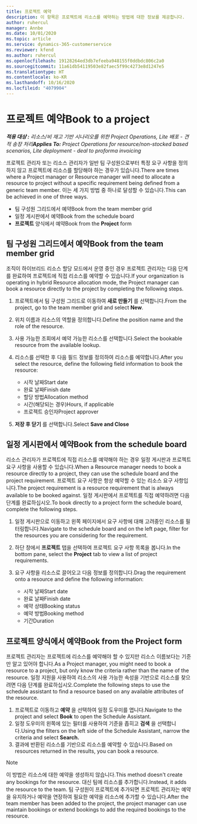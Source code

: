 ```yaml
---
title: 프로젝트 예약
description: 이 항목은 프로젝트에 리소스를 예약하는 방법에 대한 정보를 제공합니다.
author: ruhercul
manager: Annbe
ms.date: 10/01/2020
ms.topic: article
ms.service: dynamics-365-customerservice
ms.reviewer: kfend
ms.author: ruhercul
ms.openlocfilehash: 19128264ed3db7efeeba948155f0ddbdc806c2a0
ms.sourcegitcommit: 11a61db54119503e82faec5f99c4273e8d1247e5
ms.translationtype: HT
ms.contentlocale: ko-KR
ms.lasthandoff: 10/16/2020
ms.locfileid: "4079904"
---
```

# <a name="book-to-a-project"></a><span data-ttu-id="a0600-103">프로젝트 예약</span><span class="sxs-lookup"><span data-stu-id="a0600-103">Book to a project</span></span>

<span data-ttu-id="a0600-104">_**적용 대상 :** 리소스/비 재고 기반 시나리오를 위한 Project Operations, Lite 배포 - 견적 송장 처리_</span><span class="sxs-lookup"><span data-stu-id="a0600-104">_**Applies To:** Project Operations for resource/non-stocked based scenarios, Lite deployment - deal to proforma invoicing_</span></span>

<span data-ttu-id="a0600-105">프로젝트 관리자 또는 리소스 관리자가 일반 팀 구성원으로부터 특정 요구 사항을 정의하지 않고 프로젝트에 리소스를 할당해야 하는 경우가 있습니다.</span><span class="sxs-lookup"><span data-stu-id="a0600-105">There are times where a Project manager or Resource manager will need to allocate a resource to project without a specific requirement being defined from a generic team member.</span></span> <span data-ttu-id="a0600-106">이는 세 가지 방법 중 하나로 달성할 수 있습니다.</span><span class="sxs-lookup"><span data-stu-id="a0600-106">This can be achieved in one of three ways.</span></span>

- <span data-ttu-id="a0600-107">팀 구성원 그리드에서 예약</span><span class="sxs-lookup"><span data-stu-id="a0600-107">Book from the team member grid</span></span>
- <span data-ttu-id="a0600-108">일정 게시판에서 예약</span><span class="sxs-lookup"><span data-stu-id="a0600-108">Book from the schedule board</span></span>
- <span data-ttu-id="a0600-109">**프로젝트** 양식에서 예약</span><span class="sxs-lookup"><span data-stu-id="a0600-109">Book from the **Project** form</span></span>

## <a name="book-from-the-team-member-grid"></a><span data-ttu-id="a0600-110">팀 구성원 그리드에서 예약</span><span class="sxs-lookup"><span data-stu-id="a0600-110">Book from the team member grid</span></span>

<span data-ttu-id="a0600-111">조직이 하이브리드 리소스 할당 모드에서 운영 중인 경우 프로젝트 관리자는 다음 단계를 완료하여 프로젝트에 직접 리소스를 예약할 수 있습니다.</span><span class="sxs-lookup"><span data-stu-id="a0600-111">If your organization is operating in hybrid Resource allocation mode, the Project manager can book a resource directly to the project by completing the following steps.</span></span>

1. <span data-ttu-id="a0600-112">프로젝트에서 팀 구성원 그리드로 이동하여 **새로 만들기** 를 선택합니다.</span><span class="sxs-lookup"><span data-stu-id="a0600-112">From the project, go to the team member grid and select **New**.</span></span>
2. <span data-ttu-id="a0600-113">위치 이름과 리소스의 역할을 정의합니다.</span><span class="sxs-lookup"><span data-stu-id="a0600-113">Define the position name and the role of the resource.</span></span>
3. <span data-ttu-id="a0600-114">사용 가능한 조회에서 예약 가능한 리소스를 선택합니다.</span><span class="sxs-lookup"><span data-stu-id="a0600-114">Select the bookable resource from the available lookup.</span></span>
4. <span data-ttu-id="a0600-115">리소스를 선택한 후 다음 필드 정보를 정의하여 리소스를 예약합니다.</span><span class="sxs-lookup"><span data-stu-id="a0600-115">After you select the resource, define the following field information to book the resource:</span></span>

    - <span data-ttu-id="a0600-116">시작 날짜</span><span class="sxs-lookup"><span data-stu-id="a0600-116">Start date</span></span>
    - <span data-ttu-id="a0600-117">완료 날짜</span><span class="sxs-lookup"><span data-stu-id="a0600-117">Finish date</span></span>
    - <span data-ttu-id="a0600-118">할당 방법</span><span class="sxs-lookup"><span data-stu-id="a0600-118">Allocation method</span></span>
    - <span data-ttu-id="a0600-119">시간(해당되는 경우)</span><span class="sxs-lookup"><span data-stu-id="a0600-119">Hours, if applicable</span></span>
    - <span data-ttu-id="a0600-120">프로젝트 승인자</span><span class="sxs-lookup"><span data-stu-id="a0600-120">Project approver</span></span>

6. <span data-ttu-id="a0600-121">**저장 후 닫기** 를 선택합니다.</span><span class="sxs-lookup"><span data-stu-id="a0600-121">Select **Save and Close**</span></span>

## <a name="book-from-the-schedule-board"></a><span data-ttu-id="a0600-122">일정 게시판에서 예약</span><span class="sxs-lookup"><span data-stu-id="a0600-122">Book from the schedule board</span></span>

<span data-ttu-id="a0600-123">리소스 관리자가 프로젝트에 직접 리소스를 예약해야 하는 경우 일정 게시판과 프로젝트 요구 사항을 사용할 수 있습니다.</span><span class="sxs-lookup"><span data-stu-id="a0600-123">When a Resource manager needs to book a resource directly to a project, they can use the schedule board and the project requirement.</span></span> <span data-ttu-id="a0600-124">프로젝트 요구 사항은 항상 예약할 수 있는 리소스 요구 사항입니다.</span><span class="sxs-lookup"><span data-stu-id="a0600-124">The project requirement is a resource requirement that is always available to be booked against.</span></span> <span data-ttu-id="a0600-125">일정 게시판에서 프로젝트를 직접 예약하려면 다음 단계를 완료하십시오.</span><span class="sxs-lookup"><span data-stu-id="a0600-125">To book directly to a project form the schedule board, complete the following steps.</span></span>

1. <span data-ttu-id="a0600-126">일정 게시판으로 이동하고 왼쪽 페이지에서 요구 사항에 대해 고려중인 리소스를 필터링합니다.</span><span class="sxs-lookup"><span data-stu-id="a0600-126">Navigate to the schedule board and on the left page, filter for the resources you are considering for the requirement.</span></span>
2. <span data-ttu-id="a0600-127">하단 창에서 **프로젝트** 탭을 선택하여 프로젝트 요구 사항 목록을 봅니다.</span><span class="sxs-lookup"><span data-stu-id="a0600-127">In the bottom pane, select the **Project** tab to view a list of project requirements.</span></span>
3. <span data-ttu-id="a0600-128">요구 사항을 리소스로 끌어오고 다음 정보를 정의합니다.</span><span class="sxs-lookup"><span data-stu-id="a0600-128">Drag the requirement onto a resource and define the following information:</span></span>

    - <span data-ttu-id="a0600-129">시작 날짜</span><span class="sxs-lookup"><span data-stu-id="a0600-129">Start date</span></span>
    - <span data-ttu-id="a0600-130">완료 날짜</span><span class="sxs-lookup"><span data-stu-id="a0600-130">Finish date</span></span>
    - <span data-ttu-id="a0600-131">예약 상태</span><span class="sxs-lookup"><span data-stu-id="a0600-131">Booking status</span></span>
    - <span data-ttu-id="a0600-132">예약 방법</span><span class="sxs-lookup"><span data-stu-id="a0600-132">Booking method</span></span>
    - <span data-ttu-id="a0600-133">기간</span><span class="sxs-lookup"><span data-stu-id="a0600-133">Duration</span></span>

## <a name="book-from-the-project-form"></a><span data-ttu-id="a0600-134">프로젝트 양식에서 예약</span><span class="sxs-lookup"><span data-stu-id="a0600-134">Book from the Project form</span></span>

<span data-ttu-id="a0600-135">프로젝트 관리자는 프로젝트에 리소스를 예약해야 할 수 있지만 리소스 이름보다는 기준만 알고 있어야 합니다.</span><span class="sxs-lookup"><span data-stu-id="a0600-135">As a Project manager, you might need to book a resource to a project, but only know the criteria rather than the name of the resource.</span></span> <span data-ttu-id="a0600-136">일정 지원을 사용하여 리소스의 사용 가능한 속성을 기반으로 리소스를 찾으려면 다음 단계를 완료하십시오.</span><span class="sxs-lookup"><span data-stu-id="a0600-136">Complete the following steps to use the schedule assistant to find a resource based on any available attributes of the resource.</span></span> 

1. <span data-ttu-id="a0600-137">프로젝트로 이동하고 **예약** 을 선택하여 일정 도우미를 엽니다.</span><span class="sxs-lookup"><span data-stu-id="a0600-137">Navigate to the project and select **Book** to open the Schedule Assistant.</span></span>
2. <span data-ttu-id="a0600-138">일정 도우미의 왼쪽에 있는 필터를 사용하여 기준을 좁히고 **검색** 을 선택합니다.</span><span class="sxs-lookup"><span data-stu-id="a0600-138">Using the filters on the left side of the Schedule Assistant, narrow the criteria and select **Search.**</span></span>
3. <span data-ttu-id="a0600-139">결과에 반환된 리소스를 기반으로 리소스를 예약할 수 있습니다.</span><span class="sxs-lookup"><span data-stu-id="a0600-139">Based on resources returned in the results, you can book a resource.</span></span>

> [!NOTE]
> <span data-ttu-id="a0600-140">이 방법은 리소스에 대한 예약을 생성하지 않습니다.</span><span class="sxs-lookup"><span data-stu-id="a0600-140">This method doesn't create any bookings for the resource.</span></span> <span data-ttu-id="a0600-141">대신 팀에 리소스를 추가합니다.</span><span class="sxs-lookup"><span data-stu-id="a0600-141">Instead, it adds the resource to the team.</span></span> <span data-ttu-id="a0600-142">팀 구성원이 프로젝트에 추가되면 프로젝트 관리자는 예약을 유지하거나 예약을 연장하여 필요한 예약을 리소스에 추가할 수 있습니다.</span><span class="sxs-lookup"><span data-stu-id="a0600-142">After the team member has been added to the project, the project manager can use maintain bookings or extend bookings to add the required bookings to the resource.</span></span>

